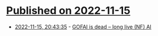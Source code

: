 # [Published on 2022-11-15](index.md)

* [2022-11-15, 20:43:35](https://lobste.rs/s/z6iihk/gofai_is_dead_long_live_nf_ai) - [GOFAI is dead – long live (NF) AI](https://billwadge.com/2022/11/13/gofai-is-dead-long-live-nf-ai/)
